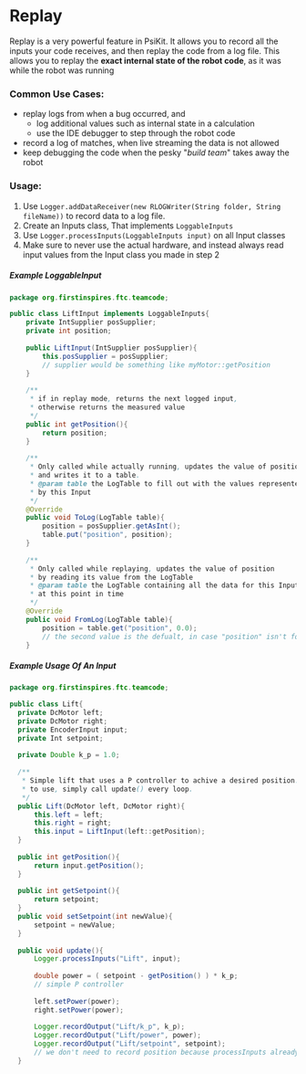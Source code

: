 # Replay

Replay is a very powerful feature in PsiKit. It allows you to record
all the inputs your code receives, and then replay the code from a log file.
This allows you to replay the 
**exact internal state of the robot code**,
as it was while the robot was running

### Common Use Cases:
* replay logs from when a bug occurred, and
  - log additional values such as internal state in a calculation
  - use the IDE debugger to step through the robot code
* record a log of matches, when live streaming the data is not allowed
* keep debugging the code when the pesky "*build team*" takes away the robot

### Usage:
1. Use `Logger.addDataReceiver(new RLOGWriter(String folder, String fileName))`
to record data to a log file. 
2. Create an Inputs class, That implements `LoggableInputs`
3. Use `Logger.processInputs(LoggableInputs input)` on all Input classes
4. Make sure to never use the actual hardware, and instead always 
read input values from the Input class you made in step 2

##### Example LoggableInput
```java
package org.firstinspires.ftc.teamcode;

public class LiftInput implements LoggableInputs{
    private IntSupplier posSupplier;
    private int position;
    
    public LiftInput(IntSupplier posSupplier){
        this.posSupplier = posSupplier;
        // supplier would be something like myMotor::getPosition
    }
    
    /**
     * if in replay mode, returns the next logged input, 
     * otherwise returns the measured value
     */
    public int getPosition(){
        return position;
    }
    
    /**
     * Only called while actually running, updates the value of position
     * and writes it to a table. 
     * @param table the LogTable to fill out with the values represented
     * by this Input
     */
    @Override
    public void ToLog(LogTable table){
        position = posSupplier.getAsInt();
        table.put("position", position);
    }
    
    /**
     * Only called while replaying, updates the value of position
     * by reading its value from the LogTable
     * @param table the LogTable containing all the data for this Input
     * at this point in time
     */
    @Override
    public void FromLog(LogTable table){
        position = table.get("position", 0.0);
        // the second value is the defualt, in case "position" isn't found in the table
    }
```
##### Example Usage Of An Input
```java
package org.firstinspires.ftc.teamcode;

public class Lift{
  private DcMotor left;
  private DcMotor right;
  private EncoderInput input;
  private Int setpoint;
  
  private Double k_p = 1.0;
  
  /**
   * Simple lift that uses a P controller to achive a desired position. 
   * to use, simply call update() every loop. 
   */
  public Lift(DcMotor left, DcMotor right){
      this.left = left; 
      this.right = right; 
      this.input = LiftInput(left::getPosition);
  }
  
  public int getPosition(){
      return input.getPosition();
  }
  
  public int getSetpoint(){
      return setpoint;
  }
  public void setSetpoint(int newValue){
      setpoint = newValue;
  }
  
  public void update(){
      Logger.processInputs("Lift", input);
      
      double power = ( setpoint - getPosition() ) * k_p;
      // simple P controller
      
      left.setPower(power);
      right.setPower(power);
      
      Logger.recordOutput("Lift/k_p", k_p);
      Logger.recordOutput("Lift/power", power);
      Logger.recordOutput("Lift/setpoint", setpoint);
      // we don't need to record position because processInputs already does that
  }
      

```
  